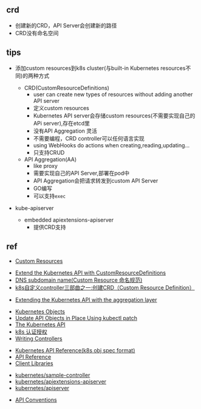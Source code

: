## crd
+ 创建新的CRD，API Server会创建新的路径
+ CRD没有命名空间

## tips
+ 添加custom resources到k8s cluster(与built-in Kubernetes resources不同)的两种方式
    + CRD(CustomResourceDefinitions)
        + user can create new types of resources without adding another API server
        + 定义custom resources
        + Kubernetes API server会存储custom resources(不需要实现自己的APi server),存在etcd里
        + 没有API Aggregation 灵活
        + 不需要编程，CRD controller可以任何语言实现
        + using WebHooks do actions when creating,reading,updating...
        + 只支持CRUD
    + API Aggregation(AA)
        + like proxy
        + 需要实现自己的API Server,部署在pod中
        + API Aggregation会把请求转发到custom API Server
        + GO编写
        + 可以支持`exec`


+ kube-apiserver
    + embedded apiextensions-apiserver 
        + 提供CRD支持

## ref

+ [Custom Resources](https://kubernetes.io/docs/concepts/extend-kubernetes/api-extension/custom-resources/)

<!-- CustomResourceDefinitions -->
+ [Extend the Kubernetes API with CustomResourceDefinitions](https://kubernetes.io/docs/tasks/extend-kubernetes/custom-resources/custom-resource-definitions/)
+ [DNS subdomain name(Custom Resource 命名规范)](https://kubernetes.io/docs/concepts/overview/working-with-objects/names/#dns-subdomain-names)
+ [k8s自定义controller三部曲之一:创建CRD（Custom Resource Definition）](https://blog.csdn.net/boling_cavalry/article/details/88917818)

<!-- API server aggregation -->
+ [Extending the Kubernetes API with the aggregation layer](https://kubernetes.io/docs/concepts/extend-kubernetes/api-extension/apiserver-aggregation/)
  
<!-- others -->
+ [Kubernetes Objects](https://kubernetes.io/docs/concepts/overview/working-with-objects/kubernetes-objects/)
+ [Update API Objects in Place Using kubectl patch](https://kubernetes.io/docs/tasks/manage-kubernetes-objects/update-api-object-kubectl-patch/)
+ [The Kubernetes API](https://kubernetes.io/docs/concepts/overview/kubernetes-api/)
+ [k8s 认证授权](https://cloud.tencent.com/developer/article/1557565)
+ [Writing Controllers](https://github.com/kubernetes/community/blob/master/contributors/devel/sig-api-machinery/controllers.md)



<!-- API -->
+ [Kubernetes API Reference(k8s obj spec format)](https://kubernetes.io/docs/reference/generated/kubernetes-api/v1.19/#pod-v1-core)
+ [API Reference](https://kubernetes.io/docs/reference/kubernetes-api/)
+ [Client Libraries](https://kubernetes.io/docs/reference/using-api/client-libraries/)


<!-- code -->
+ [kubernetes/sample-controller](https://github.com/kubernetes/sample-controller)
+ [kubernetes/apiextensions-apiserver](https://github.com/kubernetes/apiextensions-apiserver/tree/master/examples/client-go)
+ [kubernetes/apiserver](https://github.com/kubernetes/apiserver)


<!-- TLDR -->
+ [API Conventions](https://github.com/kubernetes/community/blob/master/contributors/devel/sig-architecture/api-conventions.md)

